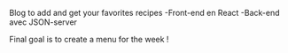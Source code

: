 Blog to add and get your favorites recipes
-Front-end en React
-Back-end avec JSON-server

Final goal is to create a menu for the week !
